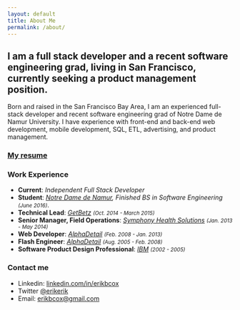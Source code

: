 ```yaml
---
layout: default
title: About Me
permalink: /about/
---
```


## I am a full stack developer and a recent software engineering grad, living in San Francisco, currently seeking a product management position.

Born and raised in the San Francisco Bay Area, I am an experienced full-stack developer and recent software engineering grad of Notre Dame de Namur University. I have experience with front-end and back-end web development, mobile development, SQL, ETL, advertising, and product management.

### [My resume]({{site.baseurl}}/Erik_Cox_Resume.pdf)

### Work Experience
* **Current**: *Independent Full Stack Developer*
* **Student**: *[Notre Dame de Namur](http://www.ndnu.edu), Finished BS in Software Engineering <small>(June 2016)</small>*.
* **Technical Lead**: *[GetBetz](https://www.f6s.com/getbetz) <small>(Oct. 2014 - March 2015)</small>*
* **Senior Manager, Field Operations**: *[Symphony Health Solutions](http://www.alphaimpadetail.com/) <small>(Jan. 2013 - May 2014)</small>*
* **Web Developer**: *[AlphaDetail](http://www.alphaimpadetail.com/) <small>(Feb. 2008 - Jan. 2013)</small>*
* **Flash Engineer**: *[AlphaDetail](http://http://symphonyhealth.com/) <small>(Aug. 2005 - Feb. 2008)</small>*
* **Software Product Design Professional**: *[IBM](http://www.ibm.com) <small>(2002 - 2005)</small>*

### Contact me

* Linkedin: [linkedin.com/in/erikbcox](https://www.linkedin.com/in/erikbcox)
* Twitter [@erikerik](https://twitter.com/erikerik)
* Email: [erikbcox@gmail.com](mailto:erikbcox@gmail.com)
